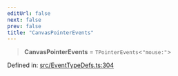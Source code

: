 ```yaml
---
editUrl: false
next: false
prev: false
title: "CanvasPointerEvents"
---
```


> **CanvasPointerEvents** = `TPointerEvents`\<`"mouse:"`\>

Defined in: [src/EventTypeDefs.ts:304](https://github.com/fabricjs/fabric.js/blob/977f797255d8c56b5b68360b0d45bed33697d2e8/src/EventTypeDefs.ts#L304)

